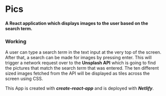 # Pics

#### A React application which displays images to the user based on the search term. 

### Working

A user can type a search *term* in the text input at the very top of the screen. After that, a search can be made for images by pressing enter. This will trigger a network request over to the **Unsplash API** which is going to find the pictures that match the search *term* that was entered. The ten different sized images fetched from the API will be displayed as tiles across the screen using CSS. 

This App is created with ***create-react-app*** and is deployed with ***Netlify***.
